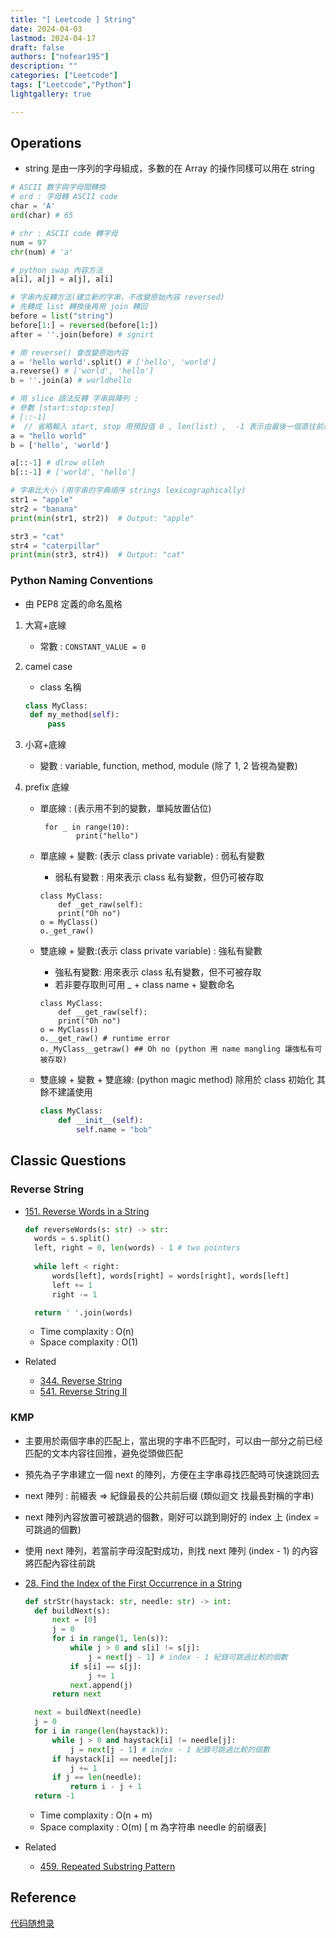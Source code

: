 ```yaml
---
title: "[ Leetcode ] String"
date: 2024-04-03
lastmod: 2024-04-17
draft: false
authors: ["nofear195"]
description: ""
categories: ["Leetcode"]
tags: ["Leetcode","Python"]
lightgallery: true

---
```



<!--more-->

## Operations

- string 是由一序列的字母組成，多數的在 Array 的操作同樣可以用在 string

```python
# ASCII 數字與字母間轉換
# ord : 字母轉 ASCII code
char = 'A'
ord(char) # 65

# chr : ASCII code 轉字母
num = 97
chr(num) # 'a'

# python swap 內容方法
a[i], a[j] = a[j], a[i]

# 字串內反轉方法(建立新的字串，不改變原始內容 reversed)
# 先轉成 list 轉換後再用 join 轉回
before = list("string")
before[1:] = reversed(before[1:])
after = ''.join(before) # sgnirt

# 用 reverse() 會改變原始內容
a = 'hello world'.split() # ['hello', 'world']
a.reverse() # ['world', 'hello']
b = ''.join(a) # worldhello

# 用 slice 語法反轉 字串與陣列 : 
# 參數 [start:stop:step] 
# [::-1] 
#  // 省略輸入 start, stop 用預設值 0 , len(list) ,  -1 表示由最後一個直往前遍歷
a = "hello world"
b = ['hello', 'world']

a[::-1] # dlrow olleh
b[::-1] # ['world', 'hello']

# 字串比大小 (用字串的字典順序 strings lexicographically) 
str1 = "apple"
str2 = "banana"
print(min(str1, str2))  # Output: "apple"

str3 = "cat"
str4 = "caterpillar"
print(min(str3, str4))  # Output: "cat"
```

### Python Naming Conventions

- 由 PEP8 定義的命名風格

1. 大寫+底線
   - 常數 : `CONSTANT_VALUE = 0`
2. camel case
   - class 名稱

   ```Python
   class MyClass:
    def my_method(self):
        pass
   ```

3. 小寫+底線
   - 變數 : variable, function, method, module (除了 1, 2 皆視為變數)
4. prefix 底線
    - 單底線 : (表示用不到的變數，單純放置佔位)

        ```python=
         for _ in range(10):
                print("hello")
        ```

    - 單底線 + 變數: (表示 class private variable) : 弱私有變數
         - 弱私有變數 : 用來表示 class 私有變數，但仍可被存取

        ```python=
        class MyClass:
            def _get_raw(self):
            print("Oh no")
        o = MyClass()
        o._get_raw()
        ```

    - 雙底線 + 變數:(表示 class private variable) : 強私有變數
        - 強私有變數: 用來表示 class 私有變數，但不可被存取
        - 若非要存取則可用 _ + class name + 變數命名

        ```python=
        class MyClass:
            def __get_raw(self):
            print("Oh no")
        o = MyClass()
        o.__get_raw() # runtime error
        o._MyClass__getraw() ## Oh no (python 用 name mangling 讓強私有可被存取)
        ```

    - 雙底線 + 變數 + 雙底線: (python magic method) 除用於 class 初始化 其餘不建議使用

        ```python
        class MyClass:
            def __init__(self):
                self.name = "bob"
        ```

## Classic Questions

### Reverse String

- [151. Reverse Words in a String](https://leetcode.com/problems/reverse-words-in-a-string)

  ```Python
  def reverseWords(s: str) -> str:
    words = s.split()
    left, right = 0, len(words) - 1 # two pointers
    
    while left < right:
        words[left], words[right] = words[right], words[left]
        left += 1
        right -= 1

    return ' '.join(words)
  ```

  - Time complaxity : O(n)
  - Space complaxity : O(1)
- Related
  - [344. Reverse String](https://leetcode.com/problems/reverse-string)
  - [541. Reverse String II](https://leetcode.com/problems/reverse-string-ii)

### KMP

- 主要用於兩個字串的匹配上，當出現的字串不匹配时，可以由一部分之前已经匹配的文本内容往回推，避免從頭做匹配
- 預先為子字串建立一個 next 的陣列，方便在主字串尋找匹配時可快速跳回去
- next 陣列 : 前綴表 => 紀錄最長的公共前后缀 (類似迴文 找最長對稱的字串)
- next 陣列內容放置可被跳過的個數，剛好可以跳到剛好的 index 上 (index = 可跳過的個數)
- 使用 next 陣列，若當前字母沒配對成功，則找 next 陣列 (index - 1) 的內容將匹配內容往前跳

- [28. Find the Index of the First Occurrence in a String](https://leetcode.com/problems/find-the-index-of-the-first-occurrence-in-a-string)

  ```Python
  def strStr(haystack: str, needle: str) -> int:
    def buildNext(s):
        next = [0]
        j = 0
        for i in range(1, len(s)):
            while j > 0 and s[i] != s[j]:
                j = next[j - 1] # index - 1 紀錄可跳過比較的個數
            if s[i] == s[j]:
                j += 1
            next.append(j)
        return next

    next = buildNext(needle)
    j = 0
    for i in range(len(haystack)):
        while j > 0 and haystack[i] != needle[j]:
            j = next[j - 1] # index - 1 紀錄可跳過比較的個數
        if haystack[i] == needle[j]:
            j += 1
        if j == len(needle):
            return i - j + 1
    return -1
  ```

  - Time complaxity : O(n + m)
  - Space complaxity : O(m) [ m 為字符串 needle 的前缀表]
- Related
  - [459. Repeated Substring Pattern](https://leetcode.com/problems/repeated-substring-pattern)

## Reference

[代码随想录](https://github.com/youngyangyang04/leetcode-master)
